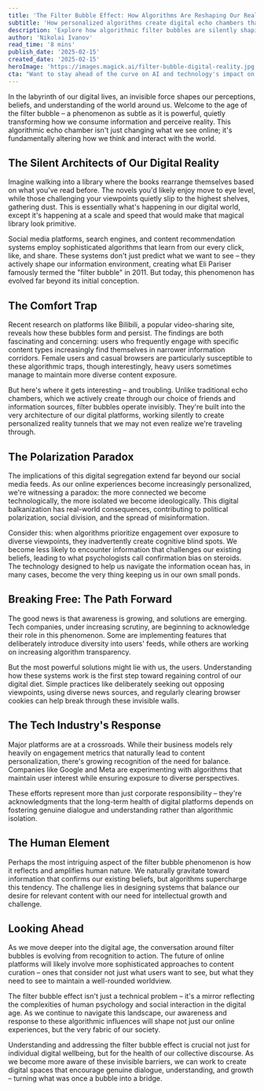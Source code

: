 ```yaml
---
title: 'The Filter Bubble Effect: How Algorithms Are Reshaping Our Reality'
subtitle: 'How personalized algorithms create digital echo chambers that shape our worldview'
description: 'Explore how algorithmic filter bubbles are silently shaping our digital reality and worldview. From social media to search engines, these invisible architects of our online experience are creating personalized information environments that may be limiting our exposure to diverse perspectives. Learn about the implications of this digital phenomenon and discover ways to break free from algorithmic echo chambers.'
author: 'Nikolai Ivanov'
read_time: '8 mins'
publish_date: '2025-02-15'
created_date: '2025-02-15'
heroImage: 'https://images.magick.ai/filter-bubble-digital-reality.jpg'
cta: "Want to stay ahead of the curve on AI and technology's impact on society? Follow MagickAI on LinkedIn for cutting-edge insights into how technology is reshaping our world."
---
```


In the labyrinth of our digital lives, an invisible force shapes our perceptions, beliefs, and understanding of the world around us. Welcome to the age of the filter bubble – a phenomenon as subtle as it is powerful, quietly transforming how we consume information and perceive reality. This algorithmic echo chamber isn't just changing what we see online; it's fundamentally altering how we think and interact with the world.

## The Silent Architects of Our Digital Reality

Imagine walking into a library where the books rearrange themselves based on what you've read before. The novels you'd likely enjoy move to eye level, while those challenging your viewpoints quietly slip to the highest shelves, gathering dust. This is essentially what's happening in our digital world, except it's happening at a scale and speed that would make that magical library look primitive.

Social media platforms, search engines, and content recommendation systems employ sophisticated algorithms that learn from our every click, like, and share. These systems don't just predict what we want to see – they actively shape our information environment, creating what Eli Pariser famously termed the "filter bubble" in 2011. But today, this phenomenon has evolved far beyond its initial conception.

## The Comfort Trap

Recent research on platforms like Bilibili, a popular video-sharing site, reveals how these bubbles form and persist. The findings are both fascinating and concerning: users who frequently engage with specific content types increasingly find themselves in narrower information corridors. Female users and casual browsers are particularly susceptible to these algorithmic traps, though interestingly, heavy users sometimes manage to maintain more diverse content exposure.

But here's where it gets interesting – and troubling. Unlike traditional echo chambers, which we actively create through our choice of friends and information sources, filter bubbles operate invisibly. They're built into the very architecture of our digital platforms, working silently to create personalized reality tunnels that we may not even realize we're traveling through.

## The Polarization Paradox

The implications of this digital segregation extend far beyond our social media feeds. As our online experiences become increasingly personalized, we're witnessing a paradox: the more connected we become technologically, the more isolated we become ideologically. This digital balkanization has real-world consequences, contributing to political polarization, social division, and the spread of misinformation.

Consider this: when algorithms prioritize engagement over exposure to diverse viewpoints, they inadvertently create cognitive blind spots. We become less likely to encounter information that challenges our existing beliefs, leading to what psychologists call confirmation bias on steroids. The technology designed to help us navigate the information ocean has, in many cases, become the very thing keeping us in our own small ponds.

## Breaking Free: The Path Forward

The good news is that awareness is growing, and solutions are emerging. Tech companies, under increasing scrutiny, are beginning to acknowledge their role in this phenomenon. Some are implementing features that deliberately introduce diversity into users' feeds, while others are working on increasing algorithm transparency.

But the most powerful solutions might lie with us, the users. Understanding how these systems work is the first step toward regaining control of our digital diet. Simple practices like deliberately seeking out opposing viewpoints, using diverse news sources, and regularly clearing browser cookies can help break through these invisible walls.

## The Tech Industry's Response

Major platforms are at a crossroads. While their business models rely heavily on engagement metrics that naturally lead to content personalization, there's growing recognition of the need for balance. Companies like Google and Meta are experimenting with algorithms that maintain user interest while ensuring exposure to diverse perspectives.

These efforts represent more than just corporate responsibility – they're acknowledgments that the long-term health of digital platforms depends on fostering genuine dialogue and understanding rather than algorithmic isolation.

## The Human Element

Perhaps the most intriguing aspect of the filter bubble phenomenon is how it reflects and amplifies human nature. We naturally gravitate toward information that confirms our existing beliefs, but algorithms supercharge this tendency. The challenge lies in designing systems that balance our desire for relevant content with our need for intellectual growth and challenge.

## Looking Ahead

As we move deeper into the digital age, the conversation around filter bubbles is evolving from recognition to action. The future of online platforms will likely involve more sophisticated approaches to content curation – ones that consider not just what users want to see, but what they need to see to maintain a well-rounded worldview.

The filter bubble effect isn't just a technical problem – it's a mirror reflecting the complexities of human psychology and social interaction in the digital age. As we continue to navigate this landscape, our awareness and response to these algorithmic influences will shape not just our online experiences, but the very fabric of our society.

Understanding and addressing the filter bubble effect is crucial not just for individual digital wellbeing, but for the health of our collective discourse. As we become more aware of these invisible barriers, we can work to create digital spaces that encourage genuine dialogue, understanding, and growth – turning what was once a bubble into a bridge.